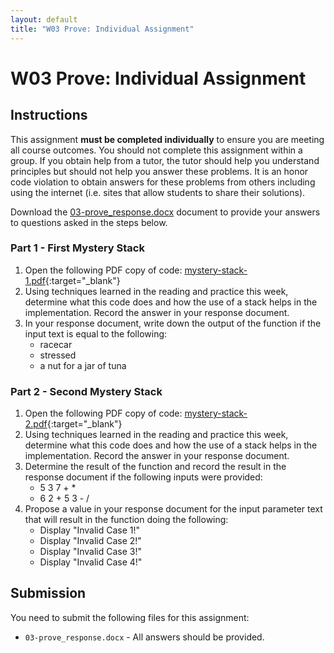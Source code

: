 ```yaml
---
layout: default
title: "W03 Prove: Individual Assignment"
---
```


# W03 Prove: Individual Assignment
## Instructions
This assignment **must be completed individually** to ensure you are meeting all course outcomes. You should not complete this assignment within a group. If you obtain help from a tutor, the tutor should help you understand principles but should not help you answer these problems. It is an honor code violation to obtain answers for these problems from others including using the internet (i.e. sites that allow students to share their solutions).

Download the [03-prove_response.docx](03-prove_response.docx) document to provide your answers to questions asked in the steps below.

### Part 1 - First Mystery Stack
1. Open the following PDF copy of code: [mystery-stack-1.pdf](mystery-stack-1.pdf){:target="_blank"}
2. Using techniques learned in the reading and practice this week, determine what this code does and how the use of a stack helps in the implementation. Record the answer in your response document.
3. In your response document, write down the output of the function if the input text is equal to the following:
    * racecar
    * stressed
    * a nut for a jar of tuna

### Part 2 - Second Mystery Stack
1. Open the following PDF copy of code: [mystery-stack-2.pdf](mystery-stack-2.pdf){:target="_blank"}
2. Using techniques learned in the reading and practice this week, determine what this code does and how the use of a stack helps in the implementation. Record the answer in your response document.
3. Determine the result of the function and record the result in the response document if the following inputs were provided:
    * 5 3 7 + *
    * 6 2 + 5 3 - /
4. Propose a value in your response document for the input parameter text that will result in the function doing the following:
    * Display "Invalid Case 1!"
    * Display "Invalid Case 2!"
    * Display "Invalid Case 3!"
    * Display "Invalid Case 4!"

## Submission
You need to submit the following files for this assignment:
* `03-prove_response.docx` - All answers should be provided.
